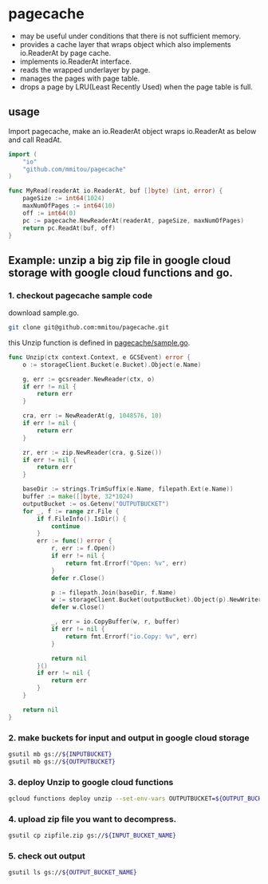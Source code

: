 pagecache
=========

- may be useful under conditions that there is not sufficient memory.
- provides a cache layer that wraps object which also implements io.ReaderAt by page cache.
- implements io.ReaderAt interface.
- reads the wrapped underlayer by page.
- manages the pages with page table.
- drops a page by LRU(Least Recently Used) when the page table is full.
 
## usage 

Import pagecache, make an io.ReaderAt object wraps io.ReaderAt as below and call ReadAt.

```go
import (
	"io"
	"github.com/mmitou/pagecache"
)

func MyRead(readerAt io.ReaderAt, buf []byte) (int, error) {
	pageSize := int64(1024)
	maxNumOfPages := int64(10)
	off := int64(0)
	pc := pagecache.NewReaderAt(readerAt, pageSize, maxNumOfPages)
	return pc.ReadAt(buf, off)
}
```

## Example: unzip a big zip file in google cloud storage with google cloud functions and go.

### 1. checkout pagecache sample code

download sample.go.

```sh
git clone git@github.com:mmitou/pagecache.git
```

this Unzip function is defined in [pagecache/sample.go](https://github.com/mmitou/pagecache/blob/master/sample.go).

```go
func Unzip(ctx context.Context, e GCSEvent) error {
	o := storageClient.Bucket(e.Bucket).Object(e.Name)

	g, err := gcsreader.NewReader(ctx, o)
	if err != nil {
		return err
	}

	cra, err := NewReaderAt(g, 1048576, 10)
	if err != nil {
		return err
	}

	zr, err := zip.NewReader(cra, g.Size())
	if err != nil {
		return err
	}

	baseDir := strings.TrimSuffix(e.Name, filepath.Ext(e.Name))
	buffer := make([]byte, 32*1024)
	outputBucket := os.Getenv("OUTPUTBUCKET")
	for _, f := range zr.File {
		if f.FileInfo().IsDir() {
			continue
		}
		err := func() error {
			r, err := f.Open()
			if err != nil {
				return fmt.Errorf("Open: %v", err)
			}
			defer r.Close()

			p := filepath.Join(baseDir, f.Name)
			w := storageClient.Bucket(outputBucket).Object(p).NewWriter(ctx)
			defer w.Close()

			_, err = io.CopyBuffer(w, r, buffer)
			if err != nil {
				return fmt.Errorf("io.Copy: %v", err)
			}

			return nil
		}()
		if err != nil {
			return err
		}
	}

	return nil
}
```

### 2. make buckets for input and output in google cloud storage 

```sh
gsutil mb gs://${INPUTBUCKET}
gsutil mb gs://${OUTPUTBUCKET}
```

### 3. deploy Unzip to google cloud functions

```sh
gcloud functions deploy unzip --set-env-vars OUTPUTBUCKET=${OUTPUT_BUCKET_ NAME}  --runtime go111 --entry-point Unzip --trigger-bucket=${INPUT_BUCKET_NAME} --region ${REGION_NAME} --source .
```

### 4. upload zip file you want to decompress.

```sh
gsutil cp zipfile.zip gs://${INPUT_BUCKET_NAME}
```

### 5. check out output

```sh
gsutil ls gs://${OUTPUT_BUCKET_NAME}
```

